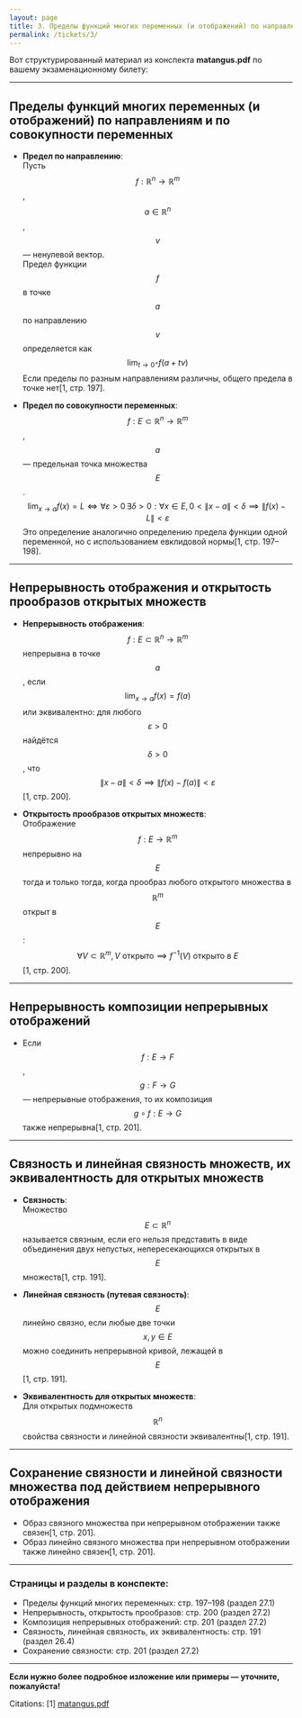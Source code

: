 ```yaml
---
layout: page
title: 3. Пределы функций многих переменных (и отображений) по направлениям и по совокупности переменных. Непрерывность отображения и открытость прообразов открытых множеств. Непрерывность композиции непрерывных отображений. Связность∗1 и линейная связность множеств, их эквивалентность для открытых множеств. Сохранение связности∗ и линейной связности множества под действием непрерывного отображения.
permalink: /tickets/3/
---
```

Вот структурированный материал из конспекта **matangus.pdf** по вашему экзаменационному билету:

---

## **Пределы функций многих переменных (и отображений) по направлениям и по совокупности переменных**

- **Предел по направлению**:  
  Пусть $$ f: \mathbb{R}^n \to \mathbb{R}^m $$, $$ a \in \mathbb{R}^n $$, $$ v $$ — ненулевой вектор.  
  Предел функции $$ f $$ в точке $$ a $$ по направлению $$ v $$ определяется как  
  $$
  \lim_{t \to 0^+} f(a + tv)
  $$
  Если пределы по разным направлениям различны, общего предела в точке нет[1, стр. 197].

- **Предел по совокупности переменных**:  
  $$ f: E \subset \mathbb{R}^n \to \mathbb{R}^m $$, $$ a $$ — предельная точка множества $$ E $$.  
  $$
  \lim_{x \to a} f(x) = L \iff \forall \varepsilon > 0 \, \exists \delta > 0: \forall x \in E, 0 < \|x-a\| < \delta \implies \|f(x) - L\| < \varepsilon
  $$
  Это определение аналогично определению предела функции одной переменной, но с использованием евклидовой нормы[1, стр. 197–198].

---

## **Непрерывность отображения и открытость прообразов открытых множеств**

- **Непрерывность отображения**:  
  $$ f: E \subset \mathbb{R}^n \to \mathbb{R}^m $$ непрерывна в точке $$ a $$, если  
  $$
  \lim_{x \to a} f(x) = f(a)
  $$
  или эквивалентно: для любого $$ \varepsilon > 0 $$ найдётся $$ \delta > 0 $$, что  
  $$
  \|x - a\| < \delta \implies \|f(x) - f(a)\| < \varepsilon
  $$
[1, стр. 200].

- **Открытость прообразов открытых множеств**:  
  Отображение $$ f: E \to \mathbb{R}^m $$ непрерывно на $$ E $$ тогда и только тогда, когда прообраз любого открытого множества в $$ \mathbb{R}^m $$ открыт в $$ E $$:  
  $$
  \forall V \subset \mathbb{R}^m,\, V \text{ открыто} \implies f^{-1}(V) \text{ открыто в } E
  $$
[1, стр. 200].

---

## **Непрерывность композиции непрерывных отображений**

- Если $$ f: E \to F $$, $$ g: F \to G $$ — непрерывные отображения, то их композиция $$ g \circ f: E \to G $$ также непрерывна[1, стр. 201].

---

## **Связность и линейная связность множеств, их эквивалентность для открытых множеств**

- **Связность**:  
  Множество $$ E \subset \mathbb{R}^n $$ называется связным, если его нельзя представить в виде объединения двух непустых, непересекающихся открытых в $$ E $$ множеств[1, стр. 191].

- **Линейная связность (путевая связность)**:  
  $$ E $$ линейно связно, если любые две точки $$ x, y \in E $$ можно соединить непрерывной кривой, лежащей в $$ E $$[1, стр. 191].

- **Эквивалентность для открытых множеств**:  
  Для открытых подмножеств $$ \mathbb{R}^n $$ свойства связности и линейной связности эквивалентны[1, стр. 191].

---

## **Сохранение связности и линейной связности множества под действием непрерывного отображения**

- Образ связного множества при непрерывном отображении также связен[1, стр. 201].
- Образ линейно связного множества при непрерывном отображении также линейно связен[1, стр. 201].

---

### **Страницы и разделы в конспекте:**
- Пределы функций многих переменных: стр. 197–198 (раздел 27.1)
- Непрерывность, открытость прообразов: стр. 200 (раздел 27.2)
- Композиция непрерывных отображений: стр. 201 (раздел 27.2)
- Связность, линейная связность, их эквивалентность: стр. 191 (раздел 26.4)
- Сохранение связности: стр. 201 (раздел 27.2)

---

**Если нужно более подробное изложение или примеры — уточните, пожалуйста!**

Citations:
[1] [matangus.pdf](https://ppl-ai-file-upload.s3.amazonaws.com/web/direct-files/collection_711317b4-24f2-4d16-9975-0c19e8d7dac3/b204a07a-e1d2-4cb8-92f3-656e185292b3/matangus.pdf)
